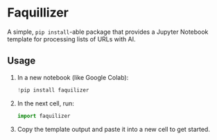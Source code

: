 # Faquillizer

A simple, `pip install`-able package that provides a Jupyter Notebook template for processing lists of URLs with AI.

## Usage

1.  In a new notebook (like Google Colab):
    ```python
    !pip install faquilizer
    ```
2.  In the next cell, run:
    ```python
    import faquilizer
    ```
3.  Copy the template output and paste it into a new cell to get started.
